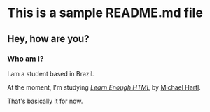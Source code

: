 # This is a sample README.md file

## Hey, how are you?

### Who am I?

I am a student based in Brazil.

At the moment, I'm studying [*Learn Enough HTML*](https://www.learnenough.com/html) by [Michael Hartl](https://www.michaelhartl.com/).

That's basically it for now.
